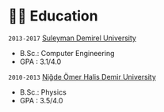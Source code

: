 # 👨‍🎓 Education
`2013-2017` [Suleyman Demirel University](https://w3.sdu.edu.tr/)
- B.Sc.: Computer Engineering
- GPA  : 3.1/4.0

`2010-2013` [Niğde Ömer Halis Demir University](https://www.ohu.edu.tr/)
- B.Sc.: Physics
- GPA  : 3.5/4.0